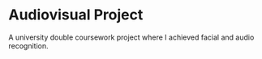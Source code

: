 # Audiovisual Project
A university double coursework project where I achieved facial and audio recognition.
